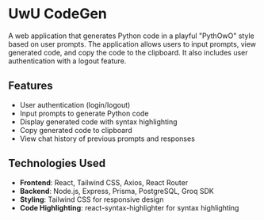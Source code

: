 # UwU CodeGen

A web application that generates Python code in a playful "PythOwO" style based on user prompts. The application allows users to input prompts, view generated code, and copy the code to the clipboard. It also includes user authentication with a logout feature.

## Features

- User authentication (login/logout)
- Input prompts to generate Python code
- Display generated code with syntax highlighting
- Copy generated code to clipboard
- View chat history of previous prompts and responses

## Technologies Used

- **Frontend**: React, Tailwind CSS, Axios, React Router
- **Backend**: Node.js, Express, Prisma, PostgreSQL, Groq SDK
- **Styling**: Tailwind CSS for responsive design
- **Code Highlighting**: react-syntax-highlighter for syntax highlighting

